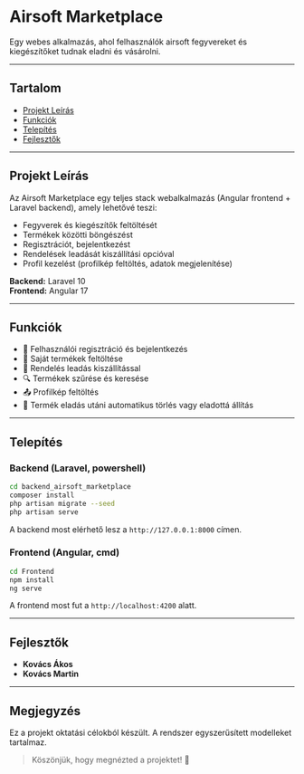 # Airsoft Marketplace

Egy webes alkalmazás, ahol felhasználók airsoft fegyvereket és kiegészítőket tudnak eladni és vásárolni.

---

## Tartalom
- [Projekt Leírás](#projekt-leírás)
- [Funkciók](#funkciók)
- [Telepítés](#telepítés)
- [Fejlesztők](#fejlesztők)

---

## Projekt Leírás
Az Airsoft Marketplace egy teljes stack webalkalmazás (Angular frontend + Laravel backend), amely lehetővé teszi:
- Fegyverek és kiegészítők feltöltését
- Termékek közötti böngészést
- Regisztrációt, bejelentkezést
- Rendelések leadását kiszállítási opcióval
- Profil kezelést (profilkép feltöltés, adatok megjelenítése)

**Backend:** Laravel 10  
**Frontend:** Angular 17

---

## Funkciók
- 👤 Felhasználói regisztráció és bejelentkezés
- 🏢 Saját termékek feltöltése
- 🛒 Rendelés leadás kiszállítással
- 🔍 Termékek szűrése és keresése
- 📤 Profilkép feltöltés
- 🔄 Termék eladás utáni automatikus törlés vagy eladottá állítás

---

## Telepítés

### Backend (Laravel, powershell)
```bash
cd backend_airsoft_marketplace
composer install
php artisan migrate --seed
php artisan serve
```
A backend most elérhető lesz a `http://127.0.0.1:8000` címen.

### Frontend (Angular, cmd)
```bash
cd Frontend
npm install
ng serve
```
A frontend most fut a `http://localhost:4200` alatt.

---

## Fejlesztők
- **Kovács Ákos**
- **Kovács Martin**

---

## Megjegyzés
Ez a projekt oktatási célokból készült. A rendszer egyszerűsített modelleket tartalmaz.

> Köszönjük, hogy megnézted a projektet! 🚀
